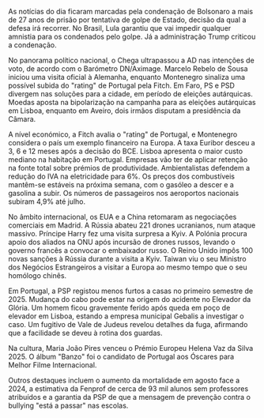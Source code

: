 As notícias do dia ficaram marcadas pela condenação de Bolsonaro a mais de 27 anos de prisão por tentativa de golpe de Estado, decisão da qual a defesa irá recorrer. No Brasil, Lula garantiu que vai impedir qualquer amnistia para os condenados pelo golpe. Já a administração Trump criticou a condenação.

No panorama político nacional, o Chega ultrapassou a AD nas intenções de voto, de acordo com o Barómetro DN/Aximage. Marcelo Rebelo de Sousa iniciou uma visita oficial à Alemanha, enquanto Montenegro sinaliza uma possível subida do "rating" de Portugal pela Fitch. Em Faro, PS e PSD divergem nas soluções para a cidade, em período de eleições autárquicas. Moedas aposta na bipolarização na campanha para as eleições autárquicas em Lisboa, enquanto em Aveiro, dois irmãos disputam a presidência da Câmara.

A nível económico, a Fitch avalia o "rating" de Portugal, e Montenegro considera o país um exemplo financeiro na Europa. A taxa Euribor desceu a 3, 6 e 12 meses após a decisão do BCE. Lisboa apresenta o maior custo mediano na habitação em Portugal. Empresas vão ter de aplicar retenção na fonte total sobre prémios de produtividade. Ambientalistas defendem a redução do IVA na eletricidade para 6%. Os preços dos combustíveis mantêm-se estáveis na próxima semana, com o gasóleo a descer e a gasolina a subir. Os números de passageiros nos aeroportos nacionais subiram 4,9% até julho.

No âmbito internacional, os EUA e a China retomaram as negociações comerciais em Madrid. A Rússia abateu 221 drones ucranianos, num ataque massivo. Príncipe Harry fez uma visita surpresa a Kyiv. A Polónia procura apoio dos aliados na ONU após incursão de drones russos, levando o governo francês a convocar o embaixador russo. O Reino Unido impôs 100 novas sanções à Rússia durante a visita a Kyiv. Taiwan viu o seu Ministro dos Negócios Estrangeiros a visitar a Europa ao mesmo tempo que o seu homólogo chinês.

Em Portugal, a PSP registou menos furtos a casas no primeiro semestre de 2025. Mudança do cabo pode estar na origem do acidente no Elevador da Glória. Um homem ficou gravemente ferido após queda em poço de elevador em Lisboa, estando a empresa municipal Gebalis a investigar o caso. Um fugitivo de Vale de Judeus revelou detalhes da fuga, afirmando que a facilidade se deveu à rotina dos guardas.

Na cultura, Maria João Pires venceu o Prémio Europeu Helena Vaz da Silva 2025. O álbum "Banzo" foi o candidato de Portugal aos Óscares para Melhor Filme Internacional.

Outros destaques incluem o aumento da mortalidade em agosto face a 2024, a estimativa da Fenprof de cerca de 93 mil alunos sem professores atribuídos e a garantia da PSP de que a mensagem de prevenção contra o bullying "está a passar" nas escolas.